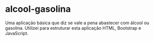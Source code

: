 # alcool-gasolina
Uma aplicação básica que diz se vale a pena abastecer com álcool ou gasolina. Utilizei para estruturar esta aplicação HTML, Bootstrap e JavaScript.
